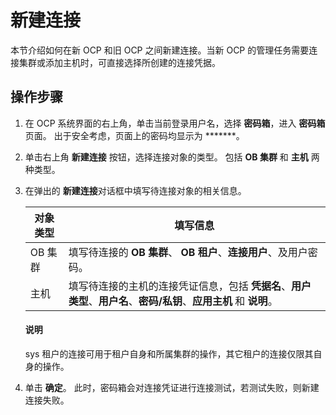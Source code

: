 # 新建连接

本节介绍如何在新 OCP 和旧 OCP 之间新建连接。当新 OCP 的管理任务需要连接集群或添加主机时，可直接选择所创建的连接凭据。

## 操作步骤

1. 在 OCP 系统界面的右上角，单击当前登录用户名，选择 **密码箱**，进入 **密码箱** 页面。
   出于安全考虑，页面上的密码均显示为 *******。

2. 单击右上角 **新建连接** 按钮，选择连接对象的类型。
   包括 **OB 集群** 和 **主机** 两种类型。

3. 在弹出的 **新建连接**对话框中填写待连接对象的相关信息。

    | **对象类型** | **填写信息** |
    | --------- | --------- |
    | OB 集群 | 填写待连接的 **OB 集群**、 **OB 租户**、**连接用户**、及用户密码。|
    | 主机 | 填写待连接的主机的连接凭证信息，包括 **凭据名**、**用户类型**、**用户名**、**密码/私钥**、**应用主机** 和 **说明**。 |

    <main id="notice" type='explain'>
    <h4>说明</h4>
    <p>sys 租户的连接可用于租户自身和所属集群的操作，其它租户的连接仅限其自身的操作。</p>
    </main>

4. 单击 **确定**。
   此时，密码箱会对连接凭证进行连接测试，若测试失败，则新建连接失败。
